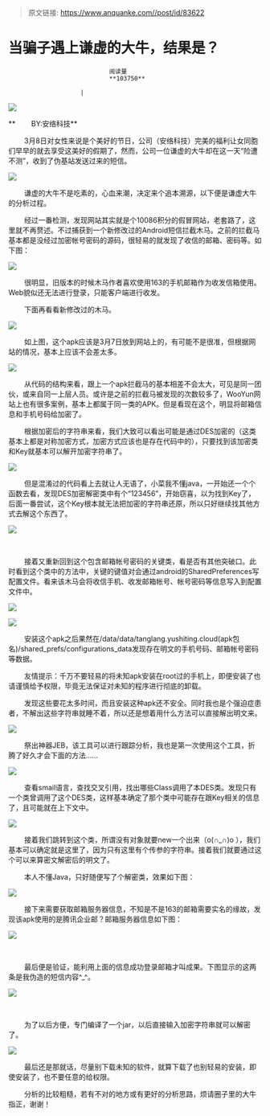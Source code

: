 > 原文链接: https://www.anquanke.com//post/id/83622 


# 当骗子遇上谦虚的大牛，结果是？


                                阅读量   
                                **103750**
                            
                        |
                        
                                                                                    



[![](https://p4.ssl.qhimg.com/t01e125905017f37443.png)](https://p4.ssl.qhimg.com/t01e125905017f37443.png)

**        BY:安络科技**

        3月8日对女性来说是个美好的节日，公司（安络科技）完美的福利让女同胞们早早的就去享受这美好的假期了，然而，公司一位谦虚的大牛却在这一天“险遭不测”，收到了伪基站发送过来的短信。

[![](https://p0.ssl.qhimg.com/t015bde59e5303202c9.png)](https://p0.ssl.qhimg.com/t015bde59e5303202c9.png)

        谦虚的大牛不是吃素的，心血来潮，决定来个追本溯源，以下便是谦虚大牛的分析过程。

        经过一番检测，发现网站其实就是个10086积分的假冒网站，老套路了，这里就不再赘述。不过捕获到一个新修改过的Android短信拦截木马。之前的拦截马基本都是没经过加密帐号密码的源码，很轻易的就发现了收信的邮箱、密码等。如下图：

[![](https://p0.ssl.qhimg.com/t01d3a3124cb53dfb29.png)](https://p0.ssl.qhimg.com/t01d3a3124cb53dfb29.png)

        很明显，旧版本的时候木马作者喜欢使用163的手机邮箱作为收发信箱使用。Web貌似还无法进行登录，只能客户端进行收发。

        下面再看看新修改过的木马。

[![](https://p5.ssl.qhimg.com/t013640e549d3d504f5.png)](https://p5.ssl.qhimg.com/t013640e549d3d504f5.png)

        如上图，这个apk应该是3月7日放到网站上的，有可能不是很准，但根据网站的情况，基本上应该不会差太多。

[![](https://p4.ssl.qhimg.com/t018620a20c025a9311.png)](https://p4.ssl.qhimg.com/t018620a20c025a9311.png)

        从代码的结构来看，跟上一个apk拦截马的基本相差不会太大，可见是同一团伙，或来自同一上层人员。或许是之前的拦截马被发现的次数较多了，WooYun网站上也有很多案例，基本上都属于同一类的APK。但是看现在这个，明显将邮箱信息和手机号码给加密了。

        根据加密后的字符串来看，我们大致可以看出可能是通过DES加密的（这类基本上都是对称加密方式，加密方式应该也是存在代码中的），只要找到该加密类和Key就基本可以解开加密字符串了。

[![](https://p1.ssl.qhimg.com/t01282f937160a133c6.png)](https://p1.ssl.qhimg.com/t01282f937160a133c6.png)

        但是混淆过的代码看上去就让人无语了，小菜我不懂java，一开始还一个个函数去看，发现DES加密解密类中有个“123456”，开始窃喜，以为找到Key了，后面一番尝试，这个Key根本就无法把加密的字符串还原，所以只好继续找其他方式去解这个东西了。

[![](https://p2.ssl.qhimg.com/t0105bcc08ccdd63031.png)](https://p2.ssl.qhimg.com/t0105bcc08ccdd63031.png)

 

        接着又重新回到这个包含邮箱帐号密码的关键类，看是否有其他突破口。此时看到这个类中的方法中，关键的键值对会通过android的SharedPreferences写配置文件。看来该木马会将收信手机、收发邮箱帐号、帐号密码等信息写入到配置文件中。

[![](https://p4.ssl.qhimg.com/t011cb5d70ded8b54e3.png)](https://p4.ssl.qhimg.com/t011cb5d70ded8b54e3.png)

[![](https://p3.ssl.qhimg.com/t018c1528c34c12d61b.png)](https://p3.ssl.qhimg.com/t018c1528c34c12d61b.png)

        安装这个apk之后果然在/data/data/tanglang.yushiting.cloud(apk包名)/shared_prefs/configurations_data发现存在明文的手机号码、邮箱帐号密码等数据。

        友情提示：千万不要轻易的将未知apk安装在root过的手机上，即便安装了也请谨慎给予权限，毕竟无法保证对未知的程序进行彻底的卸载。

        发现这些要花太多时间，而且安装这种apk还不安全。同时我也是个强迫症患者，不解出这些字符串就睡不着，所以还是想着用什么方法可以直接解出明文来。

[![](https://p1.ssl.qhimg.com/t01c3de0ad8a5deff67.png)](https://p1.ssl.qhimg.com/t01c3de0ad8a5deff67.png)

        祭出神器JEB，该工具可以进行跟踪分析，我也是第一次使用这个工具，折腾了好久才会下面的方法……

[![](https://p5.ssl.qhimg.com/t0171131785143c79b8.png)](https://p5.ssl.qhimg.com/t0171131785143c79b8.png)

        查看smail语言，查找交叉引用，找出哪些Class调用了本DES类。发现只有一个类曾调用了这个DES类，这样基本确定了那个类中可能存在跟Key相关的信息了，且可能就在上下文中。

[![](https://p3.ssl.qhimg.com/t018175059d275847fc.png)](https://p3.ssl.qhimg.com/t018175059d275847fc.png)

        接着我们跳转到这个类，所谓没有对象就要new一个出来（o(∩_∩)o ），我们基本可以确定就是这里了，因为只有这里有个传参的字符串。接着我们就要通过这个可以来算密文解密后的明文了。

        本人不懂Java，只好随便写了个解密类，效果如下图：

[![](https://p3.ssl.qhimg.com/t01665ceb4d6c22e6ce.png)](https://p3.ssl.qhimg.com/t01665ceb4d6c22e6ce.png)

        接下来需要获取邮箱服务器信息，不知是不是163的邮箱需要实名的缘故，发现该apk使用的是腾讯企业邮？邮箱服务器信息如下图：

[![](https://p2.ssl.qhimg.com/t01dd86028ef25443e0.png)](https://p2.ssl.qhimg.com/t01dd86028ef25443e0.png)

 

        最后便是验证，能利用上面的信息成功登录邮箱才叫成果。下图显示的这两条是我伪造的短信内容^_^。

[![](https://p3.ssl.qhimg.com/t010956c8c0d025ece8.png)](https://p3.ssl.qhimg.com/t010956c8c0d025ece8.png)

 

        为了以后方便，专门编译了一个jar，以后直接输入加密字符串就可以解密了。

[![](https://p5.ssl.qhimg.com/t01bbc8086f469d6f5f.png)](https://p5.ssl.qhimg.com/t01bbc8086f469d6f5f.png)

        最后还是那就话，尽量别下载未知的软件，就算下载了也别轻易的安装，即使安装了，也不要任意的给权限。

        分析的比较粗糙，若有不对的地方或有更好的分析思路，烦请圈子里的大牛指正，谢谢！
